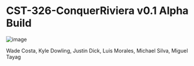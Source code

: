  # CST-326-ConquerRiviera v0.1 Alpha Build
![image](https://user-images.githubusercontent.com/47457917/167729253-e7b8de21-f1a5-4693-9c5e-41eea0c19498.png)

Wade Costa,
Kyle Dowling, 
Justin Dick,
Luis Morales,
Michael Silva,
Miguel Tayag
